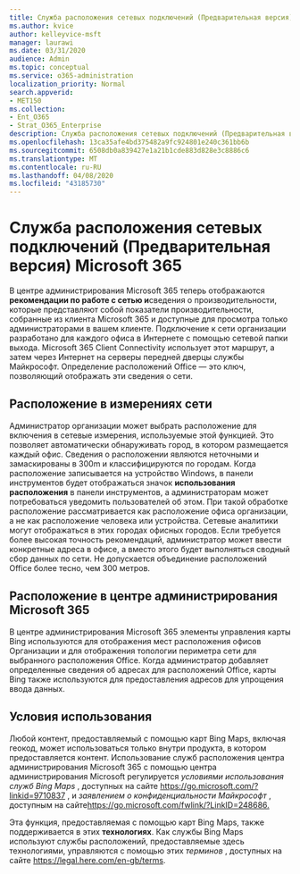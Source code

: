 ```yaml
---
title: Служба расположения сетевых подключений (Предварительная версия) Microsoft 365
ms.author: kvice
author: kelleyvice-msft
manager: laurawi
ms.date: 03/31/2020
audience: Admin
ms.topic: conceptual
ms.service: o365-administration
localization_priority: Normal
search.appverid:
- MET150
ms.collection:
- Ent_O365
- Strat_O365_Enterprise
description: Служба расположения сетевых подключений (Предварительная версия) Microsoft 365
ms.openlocfilehash: 13ca35afe4bd375482a9fc924801e240c361bb6b
ms.sourcegitcommit: 6508db0a839427e1a21b1cde883d828e3c8886c6
ms.translationtype: MT
ms.contentlocale: ru-RU
ms.lasthandoff: 04/08/2020
ms.locfileid: "43185730"
---
```

# <a name="microsoft-365-network-connectivity-location-services-preview"></a>Служба расположения сетевых подключений (Предварительная версия) Microsoft 365

В центре администрирования Microsoft 365 теперь отображаются **рекомендации по работе с сетью и**сведения о производительности, которые представляют собой показатели производительности, собранные из клиента Microsoft 365 и доступные для просмотра только администраторами в вашем клиенте. Подключение к сети организации разработано для каждого офиса в Интернете с помощью сетевой папки выхода. Microsoft 365 Client Connectivity использует этот маршрут, а затем через Интернет на серверы передней дверцы службы Майкрософт. Определение расположений Office — это ключ, позволяющий отображать эти сведения о сети.

## <a name="location-in-network-measurements"></a>Расположение в измерениях сети

Администратор организации может выбрать расположение для включения в сетевые измерения, используемые этой функцией. Это позволяет автоматически обнаруживать город, в котором размещается каждый офис. Сведения о расположении являются неточными и замаскированы в 300m и классифицируются по городам. Когда расположение записывается на устройство Windows, в панели инструментов будет отображаться значок **использования расположения** в панели инструментов, а администраторам может потребоваться уведомить пользователей об этом. При такой обработке расположение рассматривается как расположение офиса организации, а не как расположение человека или устройства. Сетевые аналитики могут отображаться в этих городах офисных городов. Если требуется более высокая точность рекомендаций, администратор может ввести конкретные адреса в офисе, а вместо этого будет выполняться сводный сбор данных по сети. Не допускается объединение расположений Office более тесно, чем 300 метров.

## <a name="location-in-the-microsoft-365-admin-center"></a>Расположение в центре администрирования Microsoft 365

В центре администрирования Microsoft 365 элементы управления карты Bing используются для отображения мест расположения офисов Организации и для отображения топологии периметра сети для выбранного расположения Office. Когда администратор добавляет определенные сведения об адресах для расположений Office, карты Bing также используются для предоставления адресов для упрощения ввода данных.

## <a name="terms-of-use"></a>Условия использования

Любой контент, предоставляемый с помощью карт Bing Maps, включая геокод, может использоваться только внутри продукта, в котором предоставляется контент. Использование служб расположения центра администрирования Microsoft 365 с помощью центра администрирования Microsoft регулируется _условиями использования служб Bing Maps_ , доступных на сайте <https://go.microsoft.com/?linkid=9710837> , и _заявлением о конфиденциальности Майкрософт_ , доступным на сайте<https://go.microsoft.com/fwlink/?LinkID=248686.>

Эта функция, предоставляемая с помощью карт Bing Maps, также поддерживается в этих **технологиях**. Как службы Bing Maps используют службы расположений, предоставляемые здесь технологиями, управляются с помощью этих _терминов_ , доступных на сайте <https://legal.here.com/en-gb/terms>.
